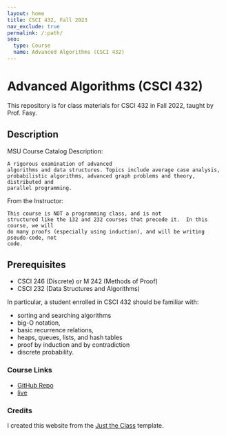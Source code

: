 ```yaml
---
layout: home
title: CSCI 432, Fall 2023
nav_exclude: true
permalink: /:path/
seo:
  type: Course
  name: Advanced Algorithms (CSCI 432)
---
```


# Advanced Algorithms (CSCI 432)

This repository is for class materials for CSCI 432 in Fall 2022, taught by Prof. Fasy.


## Description

MSU Course Catalog Description: 
```
A rigorous examination of advanced
algorithms and data structures. Topics include average case analysis,
probabilistic algorithms, advanced graph problems and theory, distributed and
parallel programming.
```

From the Instructor: 
```
This course is NOT a programming class, and is not
structured like the 132 and 232 courses that precede it.  In this course, we will
do many proofs (especially using induction), and will be writing pseudo-code, not
code.
```
## Prerequisites

* CSCI 246 (Discrete) or M 242 (Methods of Proof)
* CSCI 232 (Data Structures and Algorithms)

In particular, a student enrolled in CSCI 432
should be familiar with: 

* sorting and searching algorithms
* big-O notation, 
* basic recurrence relations,
* heaps, queues, lists, and hash tables
* proof by induction and by contradiction
* discrete probability.

### Course Links

* [GitHub Repo](https://github.com/msu/csci-432-fall2023)
* [live](https://msu.github.io/csci-432-fall2023/)

### Credits

I created this website from the [Just the Class](https://kevinl.info/just-the-class/) template.
